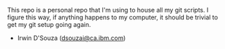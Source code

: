 This repo is a personal repo that I'm using to house all my git scripts. I figure this way, if anything happens to my computer, it should be trivial to get my git setup going again.

- Irwin D'Souza (dsouzai@ca.ibm.com)
